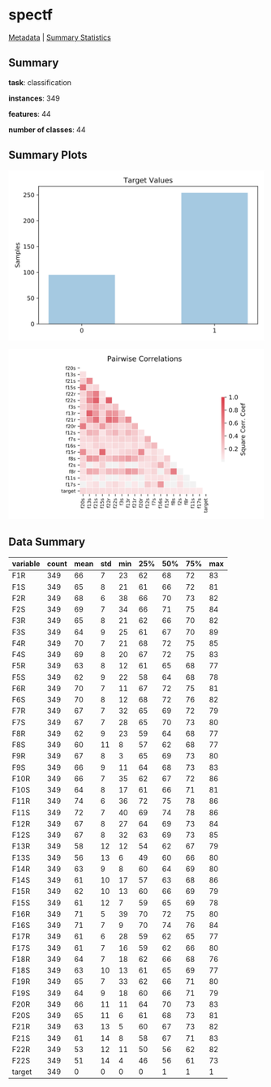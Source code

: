 # spectf

[Metadata](metadata.yaml) | [Summary Statistics](summary_stats.csv)

## Summary

**task**: classification

**instances**: 349

**features**: 44

**number of classes**: 44

## Summary Plots

![Labels](label.svg)

![Corr](corr.svg)

## Data Summary

|	variable	|	count	|	mean	|	std	|	min	|	25%	|	50%	|	75%	|	max|
| --- | --- | --- | --- | --- | --- | --- | --- | --- |
|	F1R	|	349	|	66	|	7	|	23	|	62	|	68	|	72	|	83
|	F1S	|	349	|	65	|	8	|	21	|	61	|	66	|	72	|	81
|	F2R	|	349	|	68	|	6	|	38	|	66	|	70	|	73	|	82
|	F2S	|	349	|	69	|	7	|	34	|	66	|	71	|	75	|	84
|	F3R	|	349	|	65	|	8	|	21	|	62	|	66	|	70	|	82
|	F3S	|	349	|	64	|	9	|	25	|	61	|	67	|	70	|	89
|	F4R	|	349	|	70	|	7	|	21	|	68	|	72	|	75	|	85
|	F4S	|	349	|	69	|	8	|	20	|	67	|	72	|	75	|	83
|	F5R	|	349	|	63	|	8	|	12	|	61	|	65	|	68	|	77
|	F5S	|	349	|	62	|	9	|	22	|	58	|	64	|	68	|	78
|	F6R	|	349	|	70	|	7	|	11	|	67	|	72	|	75	|	81
|	F6S	|	349	|	70	|	8	|	12	|	68	|	72	|	76	|	82
|	F7R	|	349	|	67	|	7	|	32	|	65	|	69	|	72	|	79
|	F7S	|	349	|	67	|	7	|	28	|	65	|	70	|	73	|	80
|	F8R	|	349	|	62	|	9	|	23	|	59	|	64	|	68	|	77
|	F8S	|	349	|	60	|	11	|	8	|	57	|	62	|	68	|	77
|	F9R	|	349	|	67	|	8	|	3	|	65	|	69	|	73	|	80
|	F9S	|	349	|	66	|	9	|	11	|	64	|	68	|	73	|	83
|	F10R	|	349	|	66	|	7	|	35	|	62	|	67	|	72	|	86
|	F10S	|	349	|	64	|	8	|	17	|	61	|	66	|	71	|	81
|	F11R	|	349	|	74	|	6	|	36	|	72	|	75	|	78	|	86
|	F11S	|	349	|	72	|	7	|	40	|	69	|	74	|	78	|	86
|	F12R	|	349	|	67	|	8	|	27	|	64	|	69	|	73	|	84
|	F12S	|	349	|	67	|	8	|	32	|	63	|	69	|	73	|	85
|	F13R	|	349	|	58	|	12	|	12	|	54	|	62	|	67	|	79
|	F13S	|	349	|	56	|	13	|	6	|	49	|	60	|	66	|	80
|	F14R	|	349	|	63	|	9	|	8	|	60	|	64	|	69	|	80
|	F14S	|	349	|	61	|	10	|	17	|	57	|	63	|	68	|	86
|	F15R	|	349	|	62	|	10	|	13	|	60	|	66	|	69	|	79
|	F15S	|	349	|	61	|	12	|	7	|	59	|	65	|	69	|	78
|	F16R	|	349	|	71	|	5	|	39	|	70	|	72	|	75	|	80
|	F16S	|	349	|	71	|	7	|	9	|	70	|	74	|	76	|	84
|	F17R	|	349	|	61	|	6	|	28	|	59	|	62	|	65	|	77
|	F17S	|	349	|	61	|	7	|	16	|	59	|	62	|	66	|	80
|	F18R	|	349	|	64	|	7	|	18	|	62	|	66	|	68	|	76
|	F18S	|	349	|	63	|	10	|	13	|	61	|	65	|	69	|	77
|	F19R	|	349	|	65	|	7	|	33	|	62	|	66	|	71	|	80
|	F19S	|	349	|	64	|	9	|	18	|	60	|	66	|	71	|	79
|	F20R	|	349	|	66	|	11	|	11	|	64	|	70	|	73	|	83
|	F20S	|	349	|	65	|	11	|	6	|	61	|	68	|	73	|	81
|	F21R	|	349	|	63	|	13	|	5	|	60	|	67	|	73	|	82
|	F21S	|	349	|	61	|	14	|	8	|	58	|	67	|	71	|	83
|	F22R	|	349	|	53	|	12	|	11	|	50	|	56	|	62	|	82
|	F22S	|	349	|	51	|	14	|	4	|	46	|	56	|	61	|	73
|	target	|	349	|	0	|	0	|	0	|	0	|	1	|	1	|	1
